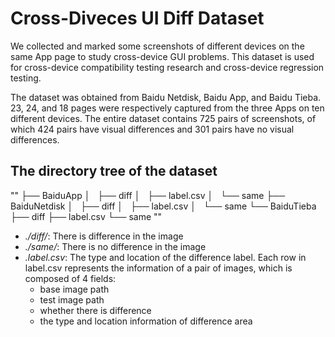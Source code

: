 # Cross-Diveces UI Diff Dataset


  We collected and marked some screenshots of different devices on the same App page to study cross-device GUI problems. This dataset is used for cross-device compatibility testing research and cross-device regression testing.
  
  The dataset was obtained from Baidu Netdisk, Baidu App, and Baidu Tieba. 23, 24, and 18 pages were respectively captured from the three Apps on ten different devices. The entire dataset contains 725 pairs of screenshots, of which 424 pairs have visual differences and 301 pairs have no visual differences.
  

## The directory tree of the dataset

""
├── BaiduApp
│   ├── diff
│   ├── label.csv
│   └── same
├── BaiduNetdisk
│   ├── diff
│   ├── label.csv
│   └── same
└── BaiduTieba
    ├── diff
    ├── label.csv
    └── same
""
    
* _./diff/_: There is difference in the image
* _./same/_: There is no difference in the image
* _.label.csv_: The type and location of the difference label. Each row in label.csv represents the information of a pair of images, which is composed of 4 fields:
  * base image path
  * test image path
  * whether there is difference
  * the type and location information of difference area 
